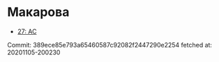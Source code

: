 # Макарова
- [27: AC](27.md)

Commit: 389ece85e793a65460587c92082f2447290e2254
 fetched at: 20201105-200230
